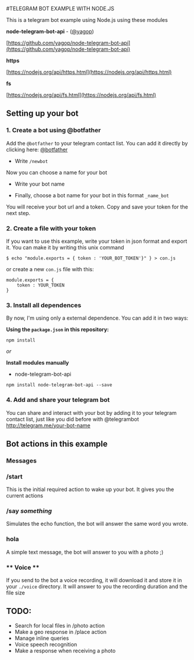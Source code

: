#TELEGRAM BOT EXAMPLE WITH NODE.JS

This is a telegram bot example using Node.js using these modules

**node-telegram-bot-api** - ([@yagop](https://github.com/yagop))

[https://github.com/yagop/node-telegram-bot-api](https://github.com/yagop/node-telegram-bot-api)

**https**

[https://nodejs.org/api/https.html](https://nodejs.org/api/https.html)

**fs**

[https://nodejs.org/api/fs.html](https://nodejs.org/api/fs.html)

## Setting up your bot


### 1. Create a bot using @botfather

Add the `@botfather` to your telegram contact list.
You can add it directly by clicking here: [@botfather](http://telegram.me/botfather)


- Write `/newbot`

Now you can choose a name for your bot

- Write your bot name

- Finally, choose a bot name for your bot in this format `_name_bot`

You will receive your bot url and a token. Copy and save your token for the next step.

### 2. Create a file with your token

If you want to use this example, write your token in json format and export it.
You can make it by writing this unix command 

```shell
$ echo "module.exports = { token : 'YOUR_BOT_TOKEN'}" } > con.js
```

or create a new `con.js` file with this:

```
module.exports = {
	token : YOUR_TOKEN
}
```

### 3. Install all dependences 

By now, I'm using only a external dependence. You can add it in two ways:

**Using the `package.json` in this repository:**
```
npm install
```

_or_

**Install modules manually**

- node-telegram-bot-api
```
npm install node-telegram-bot-api --save
```


### 4. Add and share your telegram bot

You can share and interact with your bot by adding it to your telegram contact list, just like you did before with @telegrambot
http://telegram.me/your-bot-name



## Bot actions in this example

### **Messages**

### /start

This is the initial required action to wake up your bot. It gives you the current actions

### /say _something_

Simulates the echo function, the bot will answer the same word you wrote.

### hola

A simple text message, the bot will answer to you with a photo ;)


### ** Voice **

If you send to the bot a voice recording, it will download it and store it in your `./voice` directory.
It will answer to you the recording duration and the file size


## TODO:

- Search for local files in /photo action 
- Make a geo response in /place action
- Manage inline queries
- Voice speech recognition
- Make a response when receiving a photo















